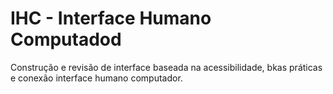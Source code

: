 # IHC - Interface Humano Computadod 

Construção e revisão de interface baseada na acessibilidade, bkas práticas e conexão interface humano computador.
